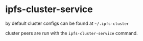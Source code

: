 # ipfs-cluster-service

by default cluster configs can be found at `~/.ipfs-cluster`

cluster peers are run with the `ipfs-cluster-service` command.

